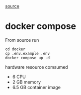 [source](https://github.com/langgenius/dify)



# docker compose
From source run
```
cd docker
cp .env.example .env
docker compose up -d
```

hardware resource comsumed
- 6 CPU
- 2 GB memory
- 6.5 GB container image 
